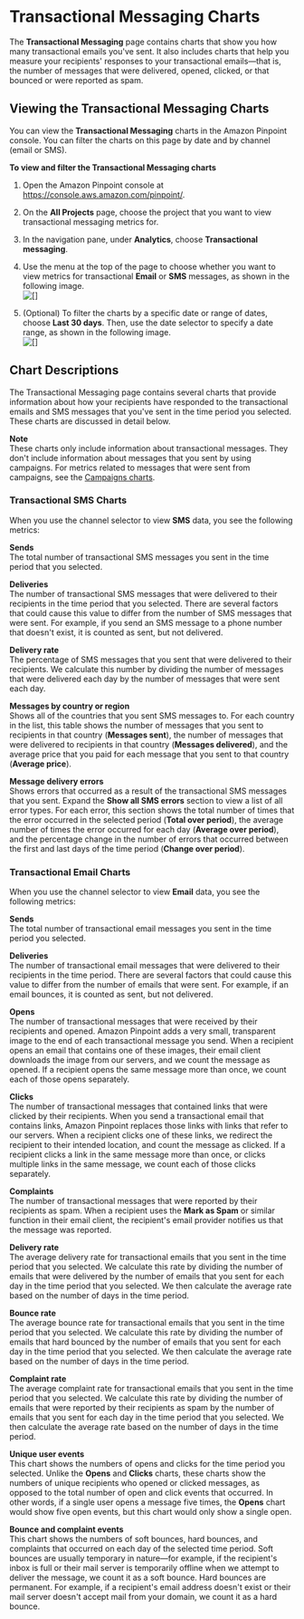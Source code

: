 # Transactional Messaging Charts<a name="analytics-transactional-messages"></a>

The **Transactional Messaging** page contains charts that show you how many transactional emails you've sent\. It also includes charts that help you measure your recipients' responses to your transactional emails—that is, the number of messages that were delivered, opened, clicked, or that bounced or were reported as spam\.

## Viewing the Transactional Messaging Charts<a name="analytics-transactional-messages-view"></a>

You can view the **Transactional Messaging** charts in the Amazon Pinpoint console\. You can filter the charts on this page by date and by channel \(email or SMS\)\.

**To view and filter the Transactional Messaging charts**

1. Open the Amazon Pinpoint console at [https://console\.aws\.amazon\.com/pinpoint/](https://console.aws.amazon.com/pinpoint/)\.

1. On the **All Projects** page, choose the project that you want to view transactional messaging metrics for\.

1. In the navigation pane, under **Analytics**, choose **Transactional messaging**\.

1. Use the menu at the top of the page to choose whether you want to view metrics for transactional **Email** or **SMS** messages, as shown in the following image\.  
![\[\]](http://docs.aws.amazon.com/pinpoint/latest/userguide/images/analytics-transactional-messaging-channel-selector.png)

1. \(Optional\) To filter the charts by a specific date or range of dates, choose **Last 30 days**\. Then, use the date selector to specify a date range, as shown in the following image\.  
![\[\]](http://docs.aws.amazon.com/pinpoint/latest/userguide/images/analytics-transactional-messaging-date-selector.png)

## Chart Descriptions<a name="analytics-transactional-messages-description"></a>

The Transactional Messaging page contains several charts that provide information about how your recipients have responded to the transactional emails and SMS messages that you've sent in the time period you selected\. These charts are discussed in detail below\.

**Note**  
These charts only include information about transactional messages\. They don't include information about messages that you sent by using campaigns\. For metrics related to messages that were sent from campaigns, see the [Campaigns charts](analytics-campaigns.md)\.

### Transactional SMS Charts<a name="analytics-transactional-messages-sms"></a>

When you use the channel selector to view **SMS** data, you see the following metrics:

**Sends**  
The total number of transactional SMS messages you sent in the time period that you selected\.

**Deliveries**  
The number of transactional SMS messages that were delivered to their recipients in the time period that you selected\. There are several factors that could cause this value to differ from the number of SMS messages that were sent\. For example, if you send an SMS message to a phone number that doesn't exist, it is counted as sent, but not delivered\.

**Delivery rate**  
The percentage of SMS messages that you sent that were delivered to their recipients\. We calculate this number by dividing the number of messages that were delivered each day by the number of messages that were sent each day\.

**Messages by country or region**  
Shows all of the countries that you sent SMS messages to\. For each country in the list, this table shows the number of messages that you sent to recipients in that country \(**Messages sent**\), the number of messages that were delivered to recipients in that country \(**Messages delivered**\), and the average price that you paid for each message that you sent to that country \(**Average price**\)\.

**Message delivery errors**  
Shows errors that occurred as a result of the transactional SMS messages that you sent\. Expand the **Show all SMS errors** section to view a list of all error types\. For each error, this section shows the total number of times that the error occurred in the selected period \(**Total over period**\), the average number of times the error occurred for each day \(**Average over period**\), and the percentage change in the number of errors that occurred between the first and last days of the time period \(**Change over period**\)\.

### Transactional Email Charts<a name="analytics-transactional-messages-email"></a>

When you use the channel selector to view **Email** data, you see the following metrics:

**Sends**  
The total number of transactional email messages you sent in the time period you selected\.

**Deliveries**  
The number of transactional email messages that were delivered to their recipients in the time period\. There are several factors that could cause this value to differ from the number of emails that were sent\. For example, if an email bounces, it is counted as sent, but not delivered\.

**Opens**  
The number of transactional messages that were received by their recipients and opened\. Amazon Pinpoint adds a very small, transparent image to the end of each transactional message you send\. When a recipient opens an email that contains one of these images, their email client downloads the image from our servers, and we count the message as opened\. If a recipient opens the same message more than once, we count each of those opens separately\.

**Clicks**  
The number of transactional messages that contained links that were clicked by their recipients\. When you send a transactional email that contains links, Amazon Pinpoint replaces those links with links that refer to our servers\. When a recipient clicks one of these links, we redirect the recipient to their intended location, and count the message as clicked\. If a recipient clicks a link in the same message more than once, or clicks multiple links in the same message, we count each of those clicks separately\.

**Complaints**  
The number of transactional messages that were reported by their recipients as spam\. When a recipient uses the **Mark as Spam** or similar function in their email client, the recipient's email provider notifies us that the message was reported\.

**Delivery rate**  
The average delivery rate for transactional emails that you sent in the time period that you selected\. We calculate this rate by dividing the number of emails that were delivered by the number of emails that you sent for each day in the time period that you selected\. We then calculate the average rate based on the number of days in the time period\.

**Bounce rate**  
The average bounce rate for transactional emails that you sent in the time period that you selected\. We calculate this rate by dividing the number of emails that hard bounced by the number of emails that you sent for each day in the time period that you selected\. We then calculate the average rate based on the number of days in the time period\.

**Complaint rate**  
The average complaint rate for transactional emails that you sent in the time period that you selected\. We calculate this rate by dividing the number of emails that were reported by their recipients as spam by the number of emails that you sent for each day in the time period that you selected\. We then calculate the average rate based on the number of days in the time period\.

**Unique user events**  
This chart shows the numbers of opens and clicks for the time period you selected\. Unlike the **Opens** and **Clicks** charts, these charts show the numbers of unique recipients who opened or clicked messages, as opposed to the total number of open and click events that occurred\. In other words, if a single user opens a message five times, the **Opens** chart would show five open events, but this chart would only show a single open\.

**Bounce and complaint events**  
This chart shows the numbers of soft bounces, hard bounces, and complaints that occurred on each day of the selected time period\. Soft bounces are usually temporary in nature—for example, if the recipient's inbox is full or their mail server is temporarily offline when we attempt to deliver the message, we count it as a soft bounce\. Hard bounces are permanent\. For example, if a recipient's email address doesn't exist or their mail server doesn't accept mail from your domain, we count it as a hard bounce\.